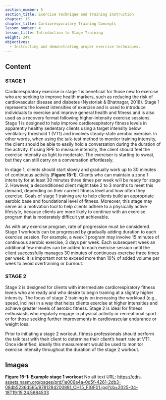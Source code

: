 ```yaml
---
section_number: 5
section_title: Exercise Technique and Training Instruction
chapter: 15
chapter_title: Cardiorespiratory Training Concepts
lesson_number: 4
lesson_title: Introduction to Stage Training
weight: 24%
objectives:
  - Instructing and demonstrating proper exercise techniques.
---
```


## Content
### STAGE 1

Cardiorespiratory exercise in stage 1 is beneficial for those new to exercise who are seeking to improve health markers, such as reducing the risk of cardiovascular disease and diabetes (Nystoriak & Bhatnagar, 2018). Stage 1 represents the lowest intensities of exercise and is used to introduce individuals to exercise and improve general health and fitness and is also used as a recovery format following higher-intensity exercise sessions. Stage 1 is designed to help improve cardiorespiratory fitness levels in apparently healthy sedentary clients using a target intensity below ventilatory threshold 1 (VT1) and involves steady-state aerobic exercise. In other words, when using the talk-test method to monitor training intensity, the client should be able to easily hold a conversation during the duration of the activity. If using RPE to measure intensity, the client should feel the exercise intensity as light to moderate. The exerciser is starting to sweat, but they can still carry on a conversation effortlessly.

In stage 1, clients should start slowly and gradually work up to 30 minutes of continuous activity (**Figure 15-1**). Clients who can maintain a zone 1 intensity for at least 30 minutes three times per week will be ready for stage 2. However, a deconditioned client might take 2 to 3 months to meet this demand, depending on their current fitness level and how often they exercise. Goals of stage 1 training are to help clients build an appropriate aerobic base and foun­dational level of fitness. Moreover, this stage may serve as a motivation tool to help clients ad­here to a physically active lifestyle, because clients are more likely to continue with an exercise program that is moderately difficult yet achievable.

As with any exercise program, rate of progression must be considered. Stage 1 workouts can be progressed by gradually adding duration to each exercise session. For example, a week 1 program may involve 15 minutes of continuous aerobic exercise, 3 days per week. Each subsequent week an additional few minutes can be added to each exercise session until the client successfully manages 30 minutes of continuous exercise three times per week. It is important not to exceed more than 10% of added volume per week to avoid overtraining or burnout.

### STAGE 2

Stage 2 is designed for clients with intermediate cardiorespiratory fitness levels who are ready and who desire to begin training at a slightly higher intensity. The focus of stage 2 training is on increasing the workload (e.g., speed, incline) in a way that helps clients exercise at higher intensities and achieve greater levels of aerobic fitness. Stage 2 is ideal for fitness enthusiasts who regularly engage in physical activity or recreational sport or for those seeking further improvements in cardiovascular endurance or weight loss.

Prior to initiating a stage 2 workout, fitness professionals should perform the talk test with their client to determine their client’s heart rate at VT1. Once identified, ideally this measurement would be used to monitor exercise intensity throughout the duration of the stage 2 workout.

## Images

**Figure 15-1: Example stage 1 workout**
No alt text
URL: https://cdn-assets.nasm.org/pages/prd/1e006a4a-0d5f-4261-2db3-08db5236d565/9781284200881_CH15_FIGF01.jpg?cb=2025-04-18T19:15:24.5684533